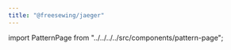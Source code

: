 ```yaml
---
title: "@freesewing/jaeger"
---
```


import PatternPage from "../../../../src/components/pattern-page";

<PatternPage pattern="jaeger" />